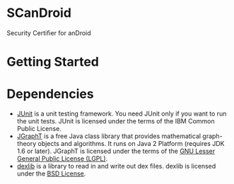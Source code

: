 SCanDroid
=========

Security Certiﬁer for anDroid

Getting Started
===============

Dependencies
============
- [JUnit](http://www.junit.org) is a unit testing framework. You need JUnit only if you want to run the unit tests.  JUnit is licensed under the terms of the IBM Common Public License.
- [JGraphT](http://jgrapht.org) is a free Java class library that provides mathematical graph-theory objects and algorithms. It runs on Java 2 Platform (requires JDK 1.6 or later). JGraphT is licensed under the terms of the [GNU Lesser General Public License (LGPL)](http://www.gnu.org/licenses/lgpl-2.1.html).
- [dexlib](http://code.google.com/p/smali) is a library to read in and write out dex files. dexlib is licensed under the [BSD License](http://www.opensource.org/licenses/bsd-license.php).